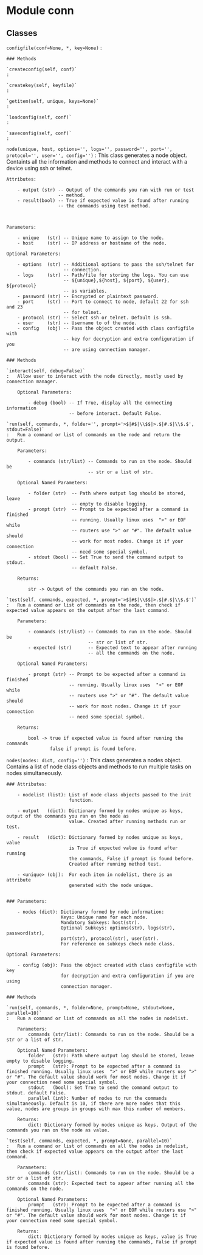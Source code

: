 Module conn
===========

Classes
-------

`configfile(conf=None, *, key=None)`
:   

    ### Methods

    `createconfig(self, conf)`
    :

    `createkey(self, keyfile)`
    :

    `getitem(self, unique, keys=None)`
    :

    `loadconfig(self, conf)`
    :

    `saveconfig(self, conf)`
    :

`node(unique, host, options='', logs='', password='', port='', protocol='', user='', config='')`
:   This class generates a node object. Containts all the information and methods to connect and interact with a device using ssh or telnet.
    
    Attributes:  
    
        - output (str) -- Output of the commands you ran with run or test 
                       -- method.  
        - result(bool) -- True if expected value is found after running 
                       -- the commands using test method.
        
    
        
    Parameters:  
    
        - unique   (str) -- Unique name to assign to the node.  
        - host     (str) -- IP address or hostname of the node.  
    
    Optional Parameters:  
    
        - options  (str) -- Additional options to pass the ssh/telnet for
                         -- connection.  
        - logs     (str) -- Path/file for storing the logs. You can use 
                         -- ${unique},${host}, ${port}, ${user}, ${protocol} 
                         -- as variables.  
        - password (str) -- Encrypted or plaintext password.  
        - port     (str) -- Port to connect to node, default 22 for ssh and 23 
                         -- for telnet.  
        - protocol (str) -- Select ssh or telnet. Default is ssh.  
        - user     (str) -- Username to of the node.  
        - config   (obj) -- Pass the object created with class configfile with 
                         -- key for decryption and extra configuration if you 
                         -- are using connection manager.

    ### Methods

    `interact(self, debug=False)`
    :   Allow user to interact with the node directly, mostly used by connection manager.
        
        Optional Parameters:  
        
            - debug (bool) -- If True, display all the connecting information 
                           -- before interact. Default False.

    `run(self, commands, *, folder='', prompt='>$|#$|\\$$|>.$|#.$|\\$.$', stdout=False)`
    :   Run a command or list of commands on the node and return the output.
        
        Parameters:  
        
            - commands (str/list) -- Commands to run on the node. Should be 
                                  -- str or a list of str.
        
        Optional Named Parameters:  
        
            - folder (str)  -- Path where output log should be stored, leave 
                            -- empty to disable logging.  
            - prompt (str)  -- Prompt to be expected after a command is finished 
                            -- running. Usually linux uses  ">" or EOF while 
                            -- routers use ">" or "#". The default value should 
                            -- work for most nodes. Change it if your connection 
                            -- need some special symbol.  
            - stdout (bool) -- Set True to send the command output to stdout. 
                            -- default False.
        
        Returns:  
        
            str -> Output of the commands you ran on the node.

    `test(self, commands, expected, *, prompt='>$|#$|\\$$|>.$|#.$|\\$.$')`
    :   Run a command or list of commands on the node, then check if expected value appears on the output after the last command.
        
        Parameters:  
        
            - commands (str/list) -- Commands to run on the node. Should be
                                  -- str or list of str.  
            - expected (str)      -- Expected text to appear after running 
                                  -- all the commands on the node.
        
        Optional Named Parameters: 
        
            - prompt (str) -- Prompt to be expected after a command is finished
                           -- running. Usually linux uses  ">" or EOF while 
                           -- routers use ">" or "#". The default value should 
                           -- work for most nodes. Change it if your connection 
                           -- need some special symbol.
        
        Returns: 
        
            bool -> true if expected value is found after running the commands 
                    false if prompt is found before.

`nodes(nodes: dict, config='')`
:   This class generates a nodes object. Contains a list of node class objects and methods to run multiple tasks on nodes simultaneously.
    
    ### Attributes:  
    
        - nodelist (list): List of node class objects passed to the init 
                           function.  
    
        - output   (dict): Dictionary formed by nodes unique as keys, output of the commands you ran on the node as 
                           value. Created after running methods run or test.  
    
        - result   (dict): Dictionary formed by nodes unique as keys, value 
                           is True if expected value is found after running 
                           the commands, False if prompt is found before. 
                           Created after running method test.  
    
        - <unique> (obj):  For each item in nodelist, there is an attribute
                           generated with the node unique.
        
    
    ### Parameters:  
    
        - nodes (dict): Dictionary formed by node information:  
                        Keys: Unique name for each node.  
                        Mandatory Subkeys: host(str).  
                        Optional Subkeys: options(str), logs(str), password(str),
                        port(str), protocol(str), user(str).  
                        For reference on subkeys check node class.
    
    Optional Parameters:  
    
        - config (obj): Pass the object created with class configfile with key 
                        for decryption and extra configuration if you are using 
                        connection manager.

    ### Methods

    `run(self, commands, *, folder=None, prompt=None, stdout=None, parallel=10)`
    :   Run a command or list of commands on all the nodes in nodelist.
        
        Parameters:  
            commands (str/list): Commands to run on the node. Should be a str or a list of str.
        
        Optional Named Parameters:  
            folder   (str): Path where output log should be stored, leave empty to disable logging.  
            prompt   (str): Prompt to be expected after a command is finished running. Usually linux uses  ">" or EOF while routers use ">" or "#". The default value should work for most nodes. Change it if your connection need some special symbol.  
            stdout   (bool): Set True to send the command output to stdout. default False.  
            parallel (int): Number of nodes to run the commands simultaneously. Default is 10, if there are more nodes that this value, nodes are groups in groups with max this number of members.
        
        Returns:  
            dict: Dictionary formed by nodes unique as keys, Output of the commands you ran on the node as value.

    `test(self, commands, expected, *, prompt=None, parallel=10)`
    :   Run a command or list of commands on all the nodes in nodelist, then check if expected value appears on the output after the last command.
        
        Parameters:  
            commands (str/list): Commands to run on the node. Should be a str or a list of str.  
            commands (str): Expected text to appear after running all the commands on the node.
        
        Optional Named Parameters:  
            prompt   (str): Prompt to be expected after a command is finished running. Usually linux uses  ">" or EOF while routers use ">" or "#". The default value should work for most nodes. Change it if your connection need some special symbol.
        
        Returns:  
            dict: Dictionary formed by nodes unique as keys, value is True if expected value is found after running the commands, False if prompt is found before.
